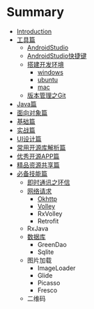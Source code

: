 # Summary

* [Introduction](README.md)
* [工具篇](chapter1.md)
    * [AndroidStudio](androidstudio.md)
    * [AndroidStudio快捷键](12、androidstudio快捷键.md)
    * [搭建开发环境](搭建开发环境.md)
        * [windows](windows.md)
        * [ubuntu](ubuntu.md)
        * [mac](mac.md)
    * [版本管理之Git](git.md)
* [Java篇](java篇.md)
* [面向对象篇](面向对象篇.md)
* [基础篇](基础篇.md)
* [实战篇](实战篇.md)
* [UI设计篇](ui设计篇.md)
* [常用开源库解析篇](常用开源库解析篇.md)
* [优秀开源APP篇](优秀开源app篇.md)
* [精品资源共享篇](精品资源共享篇.md)
* [必备技能篇](必备技能篇.md)
    * [即时通讯之环信](即时通讯之环信.md)
    * [网络请求](网络请求篇.md)
        * [Okhttp](okhttp.md)
        * [Volley](volley.md)
        * RxVolley
        * Retrofit
    * RxJava
    * [数据库](数据库.md)
        * GreenDao
        * Sqlite
    * 图片加载
        * ImageLoader
        * Glide
        * Picasso
        * Fresco
    * 二维码

